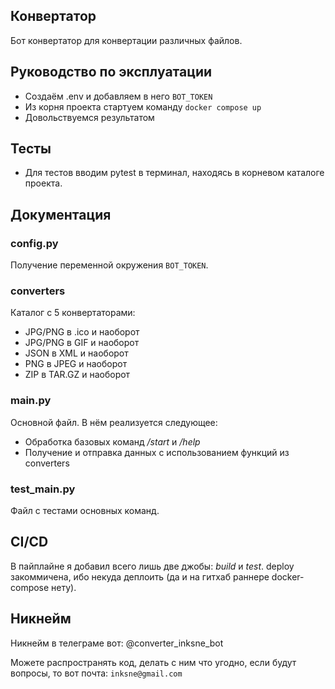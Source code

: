 ## Конвертатор

Бот конвертатор для конвертации различных файлов.

## Руководство по эксплуатации

- Создаём .env и добавляем в него ```BOT_TOKEN```
- Из корня проекта стартуем команду ```docker compose up```
- Довольствуемся результатом

## Тесты

- Для тестов вводим pytest в терминал, находясь в корневом каталоге проекта.

## Документация

### config.py

Получение переменной окружения ```BOT_TOKEN```.

### converters

Каталог с 5 конвертаторами:

- JPG/PNG в .ico и наоборот
- JPG/PNG в GIF и наоборот
- JSON в XML и наоборот
- PNG в JPEG и наоборот
- ZIP в TAR.GZ и наоборот

### main.py

Основной файл. В нём реализуется следующее:

- Обработка базовых команд */start* и */help*
- Получение и отправка данных с использованием функций из converters

### test_main.py

Файл с тестами основных команд.

## CI/CD

В пайплайне я добавил всего лишь две джобы: *build* и *test*.
deploy закоммичена, ибо некуда деплоить (да и на гитхаб раннере docker-compose нету).

## Никнейм

Никнейм в телеграме вот: @converter_inksne_bot

Можете распространять код, делать с ним что угодно, если будут вопросы, то вот почта:
```inksne@gmail.com```
